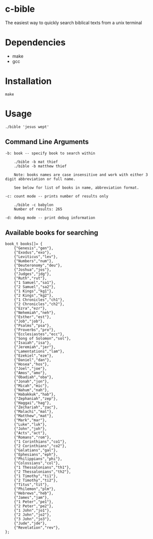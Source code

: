# c-bible

The easiest way to quickly search biblical texts from a unix terminal

# Dependencies

- make
- gcc

# Installation

    make

# Usage

    ./bible 'jesus wept'

## Command Line Arguments

    -b: book -- specify book to search within

        ./bible -b mat thief
        ./bible -b matthew thief

        Note: books names are case insensitive and work with either 3 digit abbreviation or full name.

        See below for list of books in name, abbreviation format.

    -c: count mode -- prints number of results only

        ./bible -c babylon
        Number of results: 265

    -d: debug mode -- print debug information

## Available books for searching

    book_t books[]= {
        {"Genesis","gen"},
        {"Exodus","exo"},
        {"Leviticus","lev"},
        {"Numbers","num"},
        {"Deuteronomy","deu"},
        {"Joshua","jos"},
        {"Judges","jdg"},
        {"Ruth","rut"},
        {"1 Samuel","sa1"},
        {"2 Samuel","sa2"},
        {"1 Kings","kg1"},
        {"2 Kings","kg2"},
        {"1 Chronicles","ch1"},
        {"2 Chronicles","ch2"},
        {"Ezra","ezr"},
        {"Nehemiah","neh"},
        {"Esther","est"},
        {"Job","job"},
        {"Psalms","psa"},
        {"Proverbs","pro"},
        {"Ecclesiastes","ecc"},
        {"Song of Solomon","sol"},
        {"Isaiah","isa"},
        {"Jeremiah","jer"},
        {"Lamentations","lam"},
        {"Ezekiel","eze"},
        {"Daniel","dan"},
        {"Hosea","hos"},
        {"Joel","joe"},
        {"Amos","amo"},
        {"Obadiah","oba"},
        {"Jonah","jon"},
        {"Micah","mic"},
        {"Nahum","nah"},
        {"Habakkuk","hab"},
        {"Zephaniah","zep"},
        {"Haggai","hag"},
        {"Zechariah","zac"},
        {"Malachi","mal"},
        {"Matthew","mat"},
        {"Mark","mar"},
        {"Luke","luk"},
        {"John","joh"},
        {"Acts","act"},
        {"Romans","rom"},
        {"1 Corinthians","co1"},
        {"2 Corinthians","co2"},
        {"Galatians","gal"},
        {"Ephesians","eph"},
        {"Philippians","phi"},
        {"Colossians","col"},
        {"1 Thessalonians","th1"},
        {"2 Thessalonians","th2"},
        {"1 Timothy","ti1"},
        {"2 Timothy","ti2"},
        {"Titus","tit"},
        {"Philemon","plm"},
        {"Hebrews","heb"},
        {"James","jam"},
        {"1 Peter","pe1"},
        {"2 Peter","pe2"},
        {"1 John","jo1"},
        {"2 John","jo2"},
        {"3 John","jo3"},
        {"Jude","jde"},
        {"Revelation","rev"},
    };
